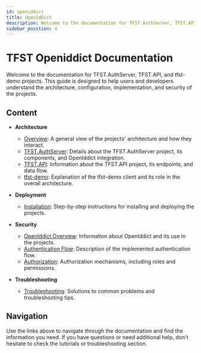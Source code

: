 ```yaml
---
id: openiddict
title: OpenIdDict
description: Welcome to the documentation for TFST.AuthServer, TFST.API, and tfst-demo projects.
sidebar_position: 4
---
```


# TFST Openiddict Documentation

Welcome to the documentation for TFST.AuthServer, TFST.API, and tfst-demo projects. This guide is designed to help users and developers understand the architecture, configuration, implementation, and security of the projects.

## Content

- **Architecture**
  - [Overview](./architecture/index.md): A general view of the projects' architecture and how they interact.
  - [TFST.AuthServer](./architecture/auth-server.md): Details about the TFST.AuthServer project, its components, and OpenIddict integration.
  - [TFST.API](./architecture/api.md): Information about the TFST.API project, its endpoints, and data flow.
  - [tfst-demo](./architecture/demo-client.md): Explanation of the tfst-demo client and its role in the overall architecture.

- **Deployment**
  - [Installation](../install/index.md): Step-by-step instructions for installing and deploying the projects.

- **Security**
  - [OpenIddict Overview](./security/index.md): Information about OpenIddict and its use in the projects.
  - [Authentication Flow](./security/authentication-flow.md): Description of the implemented authentication flow.
  - [Authorization](./security/authorization.md): Authorization mechanisms, including roles and permissions.

- **Troubleshooting**
  - [Troubleshooting](troubleshooting.md): Solutions to common problems and troubleshooting tips.

## Navigation

Use the links above to navigate through the documentation and find the information you need. If you have questions or need additional help, don't hesitate to check the tutorials or troubleshooting section.
